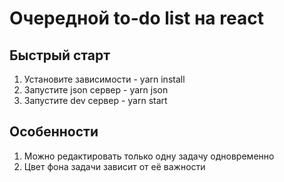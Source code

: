 # Очередной to-do list на react

## Быстрый старт

1.  Установите зависимости - yarn install
2.  Запустите json сервер - yarn json
3.  Запустите dev сервер - yarn start

## Особенности

1.  Можно редактировать только одну задачу одновременно
2.  Цвет фона задачи зависит от её важности

